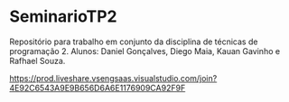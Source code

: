 # SeminarioTP2
Repositório para trabalho em conjunto da disciplina de técnicas de programação 2. Alunos: Daniel Gonçalves, Diego Maia, Kauan Gavinho e Rafhael Souza.

https://prod.liveshare.vsengsaas.visualstudio.com/join?4E92C6543A9E9B656D6A6E1176909CA92F9F
